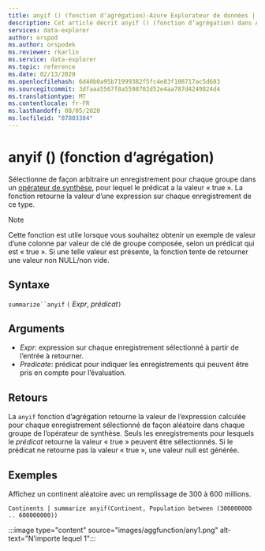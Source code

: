```yaml
---
title: anyif () (fonction d’agrégation)-Azure Explorateur de données | Microsoft Docs
description: Cet article décrit anyif () (fonction d’agrégation) dans Azure Explorateur de données.
services: data-explorer
author: orspod
ms.author: orspodek
ms.reviewer: rkarlin
ms.service: data-explorer
ms.topic: reference
ms.date: 02/13/2020
ms.openlocfilehash: 6d40b0a95b71999382f5fc4e83f108717ac5d683
ms.sourcegitcommit: 3dfaaa5567f8a5598702d52e4aa787d4249824d4
ms.translationtype: MT
ms.contentlocale: fr-FR
ms.lasthandoff: 08/05/2020
ms.locfileid: "87803384"
---
```

# <a name="anyif-aggregation-function"></a>anyif () (fonction d’agrégation)

Sélectionne de façon arbitraire un enregistrement pour chaque groupe dans un [opérateur de synthèse](summarizeoperator.md), pour lequel le prédicat a la valeur « true ». La fonction retourne la valeur d’une expression sur chaque enregistrement de ce type.

> [!NOTE]
> Cette fonction est utile lorsque vous souhaitez obtenir un exemple de valeur d’une colonne par valeur de clé de groupe composée, selon un prédicat qui est « true ».
> Si une telle valeur est présente, la fonction tente de retourner une valeur non NULL/non vide.

## <a name="syntax"></a>Syntaxe

`summarize``anyif` `(` *Expr*, *prédicat*`)`

## <a name="arguments"></a>Arguments

* *Expr*: expression sur chaque enregistrement sélectionné à partir de l’entrée à retourner.
* *Predicate*: prédicat pour indiquer les enregistrements qui peuvent être pris en compte pour l’évaluation.

## <a name="returns"></a>Retours

La `anyif` fonction d’agrégation retourne la valeur de l’expression calculée pour chaque enregistrement sélectionné de façon aléatoire dans chaque groupe de l’opérateur de synthèse. Seuls les enregistrements pour lesquels le *prédicat* retourne la valeur « true » peuvent être sélectionnés. Si le prédicat ne retourne pas la valeur « true », une valeur null est générée.

## <a name="examples"></a>Exemples

Affichez un continent aléatoire avec un remplissage de 300 à 600 millions.

```kusto
Continents | summarize anyif(Continent, Population between (300000000 .. 600000000))
```

:::image type="content" source="images/aggfunction/any1.png" alt-text="N’importe lequel 1":::
